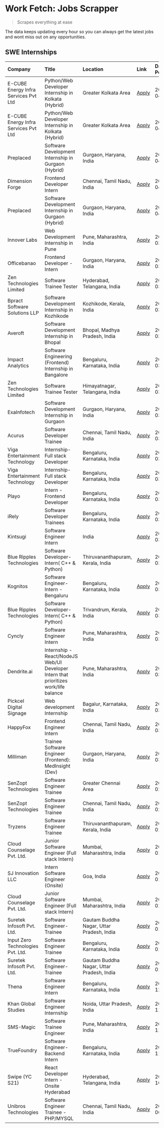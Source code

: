 # Work Fetch: Jobs Scrapper
> Scrapes everything at ease

The data keeps updating every hour so you can always get the latest jobs and wont miss out on any opportunities.

## SWE Internships
<!--START_SECTION:workfetch-->
| Company                              | Title                                                                                | Location                                  | Link                                                                                                                                                                                                                                                                                                | Date Posted   |
|:-------------------------------------|:-------------------------------------------------------------------------------------|:------------------------------------------|:----------------------------------------------------------------------------------------------------------------------------------------------------------------------------------------------------------------------------------------------------------------------------------------------------|:--------------|
| E-CUBE Energy Infra Services Pvt Ltd | Python/Web Developer Internship in Kolkata (Hybrid)                                  | Greater Kolkata Area                      | [Apply](https://in.linkedin.com/jobs/view/python-web-developer-internship-in-kolkata-hybrid-at-e-cube-energy-infra-services-pvt-ltd-3882160442?position=34&pageNum=0&refId=kytxAKiXf%2FldLWxUx3dLSQ%3D%3D&trackingId=ESanoqfD7oZ7Dnr2iqemww%3D%3D&trk=public_jobs_jserp-result_search-card)         | 2024-04-02    |
| E-CUBE Energy Infra Services Pvt Ltd | Python/Web Developer Internship in Kolkata (Hybrid)                                  | Greater Kolkata Area                      | [Apply](https://in.linkedin.com/jobs/view/python-web-developer-internship-in-kolkata-hybrid-at-e-cube-energy-infra-services-pvt-ltd-3882160442?position=9&pageNum=2&refId=L8wAA0uzKqmNBaIBR88uNQ%3D%3D&trackingId=IFPZCvpDBEpU8gvoVFjOqQ%3D%3D&trk=public_jobs_jserp-result_search-card)            | 2024-04-02    |
| Preplaced                            | Software Development Internship in Gurgaon (Hybrid)                                  | Gurgaon, Haryana, India                   | [Apply](https://in.linkedin.com/jobs/view/software-development-internship-in-gurgaon-hybrid-at-preplaced-3880567870?position=30&pageNum=0&refId=kytxAKiXf%2FldLWxUx3dLSQ%3D%3D&trackingId=hN4ppodF9fdc5jRcD2dXcA%3D%3D&trk=public_jobs_jserp-result_search-card)                                    | 2024-04-01    |
| Dimension Forge                      | Frontend Developer Intern                                                            | Chennai, Tamil Nadu, India                | [Apply](https://in.linkedin.com/jobs/view/frontend-developer-intern-at-dimension-forge-3880035903?position=49&pageNum=0&refId=kytxAKiXf%2FldLWxUx3dLSQ%3D%3D&trackingId=lDJ9OMeREi1ZTRUDjWNiwg%3D%3D&trk=public_jobs_jserp-result_search-card)                                                      | 2024-04-01    |
| Preplaced                            | Software Development Internship in Gurgaon (Hybrid)                                  | Gurgaon, Haryana, India                   | [Apply](https://in.linkedin.com/jobs/view/software-development-internship-in-gurgaon-hybrid-at-preplaced-3880567870?position=5&pageNum=2&refId=L8wAA0uzKqmNBaIBR88uNQ%3D%3D&trackingId=YGKWLMgVMa06yllhGwkZtA%3D%3D&trk=public_jobs_jserp-result_search-card)                                       | 2024-04-01    |
| Innover Labs                         | Web Development Internship in Pune                                                   | Pune, Maharashtra, India                  | [Apply](https://in.linkedin.com/jobs/view/web-development-internship-in-pune-at-innover-labs-3875494237?position=10&pageNum=0&refId=kytxAKiXf%2FldLWxUx3dLSQ%3D%3D&trackingId=3xKEROXyL8LZyYjN%2BQlcSw%3D%3D&trk=public_jobs_jserp-result_search-card)                                              | 2024-03-28    |
| Officebanao                          | Frontend Developer - Intern                                                          | Gurgaon, Haryana, India                   | [Apply](https://in.linkedin.com/jobs/view/frontend-developer-intern-at-officebanao-3871265915?position=15&pageNum=0&refId=kytxAKiXf%2FldLWxUx3dLSQ%3D%3D&trackingId=2Lu7ptJ72gw%2Fokc9HwUyaQ%3D%3D&trk=public_jobs_jserp-result_search-card)                                                        | 2024-03-28    |
| Zen Technologies Limited             | Software Trainee Tester                                                              | Hyderabad, Telangana, India               | [Apply](https://in.linkedin.com/jobs/view/software-trainee-tester-at-zen-technologies-limited-3872036112?position=14&pageNum=0&refId=kytxAKiXf%2FldLWxUx3dLSQ%3D%3D&trackingId=6PJ8ZI%2BBZOL5gvTnm6Z%2BrA%3D%3D&trk=public_jobs_jserp-result_search-card)                                           | 2024-03-27    |
| Bpract Software Solutions LLP        | Software Development Internship in Kozhikode                                         | Kozhikode, Kerala, India                  | [Apply](https://in.linkedin.com/jobs/view/software-development-internship-in-kozhikode-at-bpract-software-solutions-llp-3874054300?position=23&pageNum=0&refId=kytxAKiXf%2FldLWxUx3dLSQ%3D%3D&trackingId=3V9dbIvROC4Y4IUuehSeNQ%3D%3D&trk=public_jobs_jserp-result_search-card)                     | 2024-03-27    |
| Averoft                              | Software Development Internship in Bhopal                                            | Bhopal, Madhya Pradesh, India             | [Apply](https://in.linkedin.com/jobs/view/software-development-internship-in-bhopal-at-averoft-3874051550?position=54&pageNum=0&refId=kytxAKiXf%2FldLWxUx3dLSQ%3D%3D&trackingId=nUxm%2BAQqte675pxQ8M3oJw%3D%3D&trk=public_jobs_jserp-result_search-card)                                            | 2024-03-27    |
| Impact Analytics                     | Software Engineering (Frontend) Internship in Bangalore                              | Bengaluru, Karnataka, India               | [Apply](https://in.linkedin.com/jobs/view/software-engineering-frontend-internship-in-bangalore-at-impact-analytics-3872535077?position=5&pageNum=0&refId=kytxAKiXf%2FldLWxUx3dLSQ%3D%3D&trackingId=1q8HJUsU2lFrMeusvf8DaQ%3D%3D&trk=public_jobs_jserp-result_search-card)                          | 2024-03-26    |
| Zen Technologies Limited             | Software Trainee Tester                                                              | Himayatnagar, Telangana, India            | [Apply](https://in.linkedin.com/jobs/view/software-trainee-tester-at-zen-technologies-limited-3872100214?position=12&pageNum=0&refId=kytxAKiXf%2FldLWxUx3dLSQ%3D%3D&trackingId=2atWN4Xp7%2BTNoN8UZ5O%2F4w%3D%3D&trk=public_jobs_jserp-result_search-card)                                           | 2024-03-26    |
| ExaInfotech                          | Software Development Internship in Gurgaon                                           | Gurgaon, Haryana, India                   | [Apply](https://in.linkedin.com/jobs/view/software-development-internship-in-gurgaon-at-exainfotech-3872534185?position=19&pageNum=0&refId=kytxAKiXf%2FldLWxUx3dLSQ%3D%3D&trackingId=LeIzs4zVZpC8HW1CTHYxYA%3D%3D&trk=public_jobs_jserp-result_search-card)                                         | 2024-03-26    |
| Acurus                               | Software Developer Trainee                                                           | Chennai, Tamil Nadu, India                | [Apply](https://in.linkedin.com/jobs/view/software-developer-trainee-at-acurus-3871400616?position=25&pageNum=0&refId=kytxAKiXf%2FldLWxUx3dLSQ%3D%3D&trackingId=q0DQeYWHmI028fT%2BUaXJtg%3D%3D&trk=public_jobs_jserp-result_search-card)                                                            | 2024-03-26    |
| Viga Entertainment Technology        | Internship-Full stack Developer                                                      | Bengaluru, Karnataka, India               | [Apply](https://in.linkedin.com/jobs/view/internship-full-stack-developer-at-viga-entertainment-technology-3870669789?position=35&pageNum=0&refId=kytxAKiXf%2FldLWxUx3dLSQ%3D%3D&trackingId=W6ijzReFMFUUZGZCDD0b%2Bg%3D%3D&trk=public_jobs_jserp-result_search-card)                                | 2024-03-25    |
| Viga Entertainment Technology        | Internship-Full stack Developer                                                      | Bengaluru, Karnataka, India               | [Apply](https://in.linkedin.com/jobs/view/internship-full-stack-developer-at-viga-entertainment-technology-3870669789?position=10&pageNum=2&refId=L8wAA0uzKqmNBaIBR88uNQ%3D%3D&trackingId=Y2gAtfoji1okHJsvBUUxbg%3D%3D&trk=public_jobs_jserp-result_search-card)                                    | 2024-03-25    |
| Playo                                | Intern - Frontend Developer                                                          | Bengaluru, Karnataka, India               | [Apply](https://in.linkedin.com/jobs/view/intern-frontend-developer-at-playo-3864131172?position=7&pageNum=0&refId=kytxAKiXf%2FldLWxUx3dLSQ%3D%3D&trackingId=mhAwW0NOfv%2BVyz5Vi0H8bQ%3D%3D&trk=public_jobs_jserp-result_search-card)                                                               | 2024-03-22    |
| iRely                                | Software Developer Trainees                                                          | Bengaluru, Karnataka, India               | [Apply](https://in.linkedin.com/jobs/view/software-developer-trainees-at-irely-3860566039?position=3&pageNum=0&refId=kytxAKiXf%2FldLWxUx3dLSQ%3D%3D&trackingId=Kl%2FgEWAmqgNlbA4NpoeXgw%3D%3D&trk=public_jobs_jserp-result_search-card)                                                             | 2024-03-18    |
| Kintsugi                             | Software Engineer Intern                                                             | India                                     | [Apply](https://in.linkedin.com/jobs/view/software-engineer-intern-at-kintsugi-3857074071?position=40&pageNum=0&refId=kytxAKiXf%2FldLWxUx3dLSQ%3D%3D&trackingId=B%2BqzNwNIaGpZ%2BisyC0rdDQ%3D%3D&trk=public_jobs_jserp-result_search-card)                                                          | 2024-03-16    |
| Blue Ripples Technologies            | Software Developer- Intern( C++ & Python)                                            | Thiruvananthapuram, Kerala, India         | [Apply](https://in.linkedin.com/jobs/view/software-developer-intern-c%2B%2B-python-at-blue-ripples-technologies-3855594494?position=21&pageNum=0&refId=kytxAKiXf%2FldLWxUx3dLSQ%3D%3D&trackingId=oVXogiXx3RwwAI7pfkGLRg%3D%3D&trk=public_jobs_jserp-result_search-card)                             | 2024-03-14    |
| Kognitos                             | Software Engineer-Intern -Bengaluru                                                  | Bengaluru, Karnataka, India               | [Apply](https://in.linkedin.com/jobs/view/software-engineer-intern-bengaluru-at-kognitos-3855361239?position=9&pageNum=0&refId=kytxAKiXf%2FldLWxUx3dLSQ%3D%3D&trackingId=sw3SVSz%2Fiycg2ah2%2BflALA%3D%3D&trk=public_jobs_jserp-result_search-card)                                                 | 2024-03-13    |
| Blue Ripples Technologies            | Software Developer- Intern( C++  & Python)                                           | Trivandrum, Kerala, India                 | [Apply](https://in.linkedin.com/jobs/view/software-developer-intern-c%2B%2B-python-at-blue-ripples-technologies-3856150730?position=20&pageNum=0&refId=kytxAKiXf%2FldLWxUx3dLSQ%3D%3D&trackingId=nB51%2FgCInSllaf3Vb5aS9w%3D%3D&trk=public_jobs_jserp-result_search-card)                           | 2024-03-13    |
| Cyncly                               | Software Engineer Intern                                                             | Pune, Maharashtra, India                  | [Apply](https://in.linkedin.com/jobs/view/software-engineer-intern-at-cyncly-3853990178?position=22&pageNum=0&refId=kytxAKiXf%2FldLWxUx3dLSQ%3D%3D&trackingId=68qEjrNtWoVTYGEhbTro9A%3D%3D&trk=public_jobs_jserp-result_search-card)                                                                | 2024-03-13    |
| Dendrite.ai                          | Internship - React/NodeJS Web/UI Developer Intern that prioritizes work/life balance | Pune, Maharashtra, India                  | [Apply](https://in.linkedin.com/jobs/view/internship-react-nodejs-web-ui-developer-intern-that-prioritizes-work-life-balance-at-dendrite-ai-3853583200?position=42&pageNum=0&refId=kytxAKiXf%2FldLWxUx3dLSQ%3D%3D&trackingId=cRg9mkFUbn2HHMVWRWhLyQ%3D%3D&trk=public_jobs_jserp-result_search-card) | 2024-03-12    |
| Pickcel Digital Signage              | Web development Internship                                                           | Bagalur, Karnataka, India                 | [Apply](https://in.linkedin.com/jobs/view/web-development-internship-at-pickcel-digital-signage-3849506118?position=59&pageNum=0&refId=kytxAKiXf%2FldLWxUx3dLSQ%3D%3D&trackingId=zyZc7tLbqQtgqGGR%2BrxwdA%3D%3D&trk=public_jobs_jserp-result_search-card)                                           | 2024-03-08    |
| HappyFox                             | Frontend Engineer Intern                                                             | Chennai, Tamil Nadu, India                | [Apply](https://in.linkedin.com/jobs/view/frontend-engineer-intern-at-happyfox-3848357951?position=53&pageNum=0&refId=kytxAKiXf%2FldLWxUx3dLSQ%3D%3D&trackingId=mD%2F87TprXtqAmWAKLpj%2BDg%3D%3D&trk=public_jobs_jserp-result_search-card)                                                          | 2024-03-07    |
| Milliman                             | Trainee Software Engineer (Frontend): MedInsight (Dev)                               | Gurgaon, Haryana, India                   | [Apply](https://in.linkedin.com/jobs/view/trainee-software-engineer-frontend-medinsight-dev-at-milliman-3792874280?position=13&pageNum=0&refId=kytxAKiXf%2FldLWxUx3dLSQ%3D%3D&trackingId=1iXPXMd2wcOrbbiZOyOtRw%3D%3D&trk=public_jobs_jserp-result_search-card)                                     | 2024-03-01    |
| SenZopt Technologies                 | Software Engineer Trainee                                                            | Greater Chennai Area                      | [Apply](https://in.linkedin.com/jobs/view/software-engineer-trainee-at-senzopt-technologies-3827688781?position=43&pageNum=0&refId=kytxAKiXf%2FldLWxUx3dLSQ%3D%3D&trackingId=orC2aBfmqYMLNjk1Pa3Dyg%3D%3D&trk=public_jobs_jserp-result_search-card)                                                 | 2024-02-12    |
| SenZopt Technologies                 | Software Engineer Trainee                                                            | Chennai, Tamil Nadu, India                | [Apply](https://in.linkedin.com/jobs/view/software-engineer-trainee-at-senzopt-technologies-3827686880?position=57&pageNum=0&refId=kytxAKiXf%2FldLWxUx3dLSQ%3D%3D&trackingId=px%2BqL%2BE5%2BDGJKCA%2FmFFPUQ%3D%3D&trk=public_jobs_jserp-result_search-card)                                         | 2024-02-12    |
| Tryzens                              | Software Engineer Trainee                                                            | Thiruvananthapuram, Kerala, India         | [Apply](https://in.linkedin.com/jobs/view/software-engineer-trainee-at-tryzens-3809363491?position=44&pageNum=0&refId=kytxAKiXf%2FldLWxUx3dLSQ%3D%3D&trackingId=%2FMZBLGOopsO%2BBlxpPQ%2FQuw%3D%3D&trk=public_jobs_jserp-result_search-card)                                                        | 2024-01-18    |
| Cloud Counselage Pvt. Ltd.           | Junior Software Engineer (Full stack Intern)                                         | Mumbai, Maharashtra, India                | [Apply](https://in.linkedin.com/jobs/view/junior-software-engineer-full-stack-intern-at-cloud-counselage-pvt-ltd-3803132814?position=32&pageNum=0&refId=kytxAKiXf%2FldLWxUx3dLSQ%3D%3D&trackingId=9EshCH%2FclIqRLjgwWeWE2Q%3D%3D&trk=public_jobs_jserp-result_search-card)                          | 2024-01-11    |
| SJ Innovation LLC                    | Intern Software Engineer (Onsite)                                                    | Goa, India                                | [Apply](https://in.linkedin.com/jobs/view/intern-software-engineer-onsite-at-sj-innovation-llc-3799959011?position=52&pageNum=0&refId=kytxAKiXf%2FldLWxUx3dLSQ%3D%3D&trackingId=jrq4N%2Fgi2DfefYYpItEkpA%3D%3D&trk=public_jobs_jserp-result_search-card)                                            | 2024-01-11    |
| Cloud Counselage Pvt. Ltd.           | Junior Software Engineer (Full stack Intern)                                         | Mumbai, Maharashtra, India                | [Apply](https://in.linkedin.com/jobs/view/junior-software-engineer-full-stack-intern-at-cloud-counselage-pvt-ltd-3803132814?position=7&pageNum=2&refId=L8wAA0uzKqmNBaIBR88uNQ%3D%3D&trackingId=timh2Zec80jObboA1JHq%2BA%3D%3D&trk=public_jobs_jserp-result_search-card)                             | 2024-01-11    |
| Suretek Infosoft Pvt. Ltd.           | Software Engineer-Trainee                                                            | Gautam Buddha Nagar, Uttar Pradesh, India | [Apply](https://in.linkedin.com/jobs/view/software-engineer-trainee-at-suretek-infosoft-pvt-ltd-3800934643?position=28&pageNum=0&refId=kytxAKiXf%2FldLWxUx3dLSQ%3D%3D&trackingId=eZW4lhNrEghxfhBMhUphJg%3D%3D&trk=public_jobs_jserp-result_search-card)                                             | 2024-01-09    |
| Input Zero Technologies Pvt. Ltd.    | Software Engineer Trainee                                                            | Bengaluru, Karnataka, India               | [Apply](https://in.linkedin.com/jobs/view/software-engineer-trainee-at-input-zero-technologies-pvt-ltd-3800927643?position=37&pageNum=0&refId=kytxAKiXf%2FldLWxUx3dLSQ%3D%3D&trackingId=B9lfOSSQBXELfkAvePt6Zg%3D%3D&trk=public_jobs_jserp-result_search-card)                                      | 2024-01-09    |
| Suretek Infosoft Pvt. Ltd.           | Software Engineer-Trainee                                                            | Gautam Buddha Nagar, Uttar Pradesh, India | [Apply](https://in.linkedin.com/jobs/view/software-engineer-trainee-at-suretek-infosoft-pvt-ltd-3800934643?position=3&pageNum=2&refId=L8wAA0uzKqmNBaIBR88uNQ%3D%3D&trackingId=%2Bb3nS9m7YQcdbOaYX128ug%3D%3D&trk=public_jobs_jserp-result_search-card)                                              | 2024-01-09    |
| Thena                                | Software Engineer Intern                                                             | Bengaluru, Karnataka, India               | [Apply](https://in.linkedin.com/jobs/view/software-engineer-intern-at-thena-3778731751?position=24&pageNum=0&refId=kytxAKiXf%2FldLWxUx3dLSQ%3D%3D&trackingId=1f%2BywqAnB4mTmJ91QaRC0Q%3D%3D&trk=public_jobs_jserp-result_search-card)                                                               | 2023-12-05    |
| Khan Global Studies                  | Software Engineer Internship                                                         | Noida, Uttar Pradesh, India               | [Apply](https://in.linkedin.com/jobs/view/software-engineer-internship-at-khan-global-studies-3766942197?position=60&pageNum=0&refId=kytxAKiXf%2FldLWxUx3dLSQ%3D%3D&trackingId=lPh5PlcjQVQPLJMWod3dOg%3D%3D&trk=public_jobs_jserp-result_search-card)                                               | 2023-11-27    |
| SMS-Magic                            | Software Trainee Engineer                                                            | Pune, Maharashtra, India                  | [Apply](https://in.linkedin.com/jobs/view/software-trainee-engineer-at-sms-magic-3761409781?position=36&pageNum=0&refId=kytxAKiXf%2FldLWxUx3dLSQ%3D%3D&trackingId=8cW44nYFg%2BRspIMsoWN%2FWg%3D%3D&trk=public_jobs_jserp-result_search-card)                                                        | 2023-11-16    |
| TrueFoundry                          | Software Engineer-Backend Intern                                                     | Bengaluru, Karnataka, India               | [Apply](https://in.linkedin.com/jobs/view/software-engineer-backend-intern-at-truefoundry-3779508170?position=38&pageNum=0&refId=kytxAKiXf%2FldLWxUx3dLSQ%3D%3D&trackingId=JE4jb6o6JikslHQiqHy4GQ%3D%3D&trk=public_jobs_jserp-result_search-card)                                                   | 2023-11-10    |
| Swipe (YC S21)                       | React Developer Intern - Onsite Hyderabad                                            | Hyderabad, Telangana, India               | [Apply](https://in.linkedin.com/jobs/view/react-developer-intern-onsite-hyderabad-at-swipe-yc-s21-3737600089?position=47&pageNum=0&refId=kytxAKiXf%2FldLWxUx3dLSQ%3D%3D&trackingId=M0AP0pnPYLijdBaSt4pCkw%3D%3D&trk=public_jobs_jserp-result_search-card)                                           | 2023-10-13    |
| Unibros Technologies                 | Software Engineer Trainee - PHP/MYSQL                                                | Chennai, Tamil Nadu, India                | [Apply](https://in.linkedin.com/jobs/view/software-engineer-trainee-php-mysql-at-unibros-technologies-3656599241?position=45&pageNum=0&refId=kytxAKiXf%2FldLWxUx3dLSQ%3D%3D&trackingId=9Gm4OjzWeSQv2%2BJ%2FALKeiA%3D%3D&trk=public_jobs_jserp-result_search-card)                                   | 2023-06-12    |
<!--END_SECTION:workfetch-->
